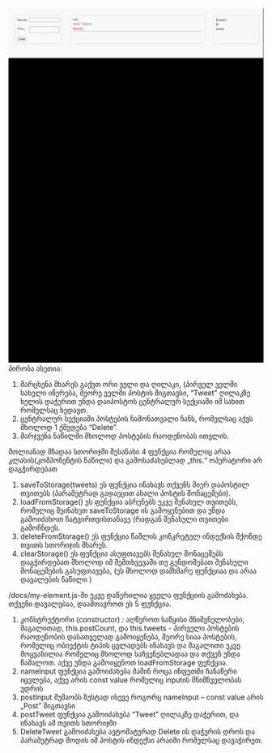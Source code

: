 ![img_1.png](img_1.png)
პირობა ასეთია:
1.	მარცხენა მხარეს გაქვთ ორი ველი და ღილაკი, (პირველ ველში სახელი იწერება, მეორე ველში პოსტის შიგთავსი, “Tweet” ღილაკზე ხელის დაჭერით უნდა დაიპოსტოს ცენტრალურ სექციაში იმ სახით რომელსაც ხედავთ.
2.	ცენტრალურ სექციაში პოსტების ჩამონათვალი ჩანს, რომელსაც აქვს მხოლოდ 1 ქმედება “Delete”.
3.	მარჯვენა ნაწილში მხოლოდ პოსტების რაოდენობას ითვლის.

მთლიანად მზადაა სთორიჯში შესანახი 4 ფუნქცია რომელიც არაა კლასის(კომპონენტის ნაწილი) და გამოსაძახებლად „this.“ ოპერატორი არ დაგჭირდებათ
1.	saveToStorage(tweets) ეს ფუნქცია ინახავს თქვენს მიერ დაპოსტილ თვითებს (პარამეტრად გადაეცით ახალი პოსტის მონაცემები).
2.	loadFromStorage() ეს ფუნქცია აბრუნებს უკვე შენახულ თვითებს, რომელიც შეინახეთ saveToStorage ის გამოყენებით და უნდა გამოიძახოთ ჩატვირთვისთანავე (რადგან შენახული თვითები გამოჩნდეს.
2.	deleteFromStorage() ეს ფუნქცია წაშლის კონკრეტულ ინდექსის მქონდე თვითს სთორიჯის მხარეს.
3.	clearStorage() ეს ფუნქცია ასუფთავებს შენახულ მონაცემებს დაგჭირდებათ მხოლოდ იმ შემთხვევაში თუ გენდომებათ შენახული მონაცემების გასუფთავება, (ეს მხოლოდ დამხმარე ფუნქციაა და არაა დავალების ნაწილი )


/docs/my-element.js-ში
უკვე დაწერილია ყველა ფუნქციის გამოძახება. თქვენი დავალებაა, დაამთავროთ ეს 5 ფუნქცია.
1.	კონსტრუქტორი (constructor)  : აღწეროთ საწყისი მნიშვნელობები, მაგალითად, this.postCount, და this.tweets - პირველი პოსტების რაოდენობის დასათველად გამოიყენება, მეორე სიაა პოსტების, რომელიც ობიექტის ტიპის ცვლადებს ინახავს და მაგალითი უკვე მოყვანილია რომელიც მხოლოდ საჩვენებლადაა და თქვენ უნდა წაშალოთ. აქვე უნდა გამოიყენოთ loadFromStorage ფუნქცია.
2.	nameInput ფუნქცია გამოიძახება მაშინ როცა ინფუთში ჩანაწერი იცვლება,
      აქვე არის const value რომელიც inputის მნიშნველობას უდრის
3.	postInput მუშაობს ზუსტად ისევე როგორც nameInput – const value არის „Post” შიგთავსი
4.	postTweet ფუნქცია გამოიძახება “Tweet” ღილაკზე დაჭერით, და ინახავს ამ თვითს სთორიჯში
5.	DeleteTweet გამოიძახება ავტომატურად Delete ის დაჭერის დროს და პარამეტრად მოდის იმ პოსტის ინდექსი არაიში რომელსაც დავაჭირეთ.
